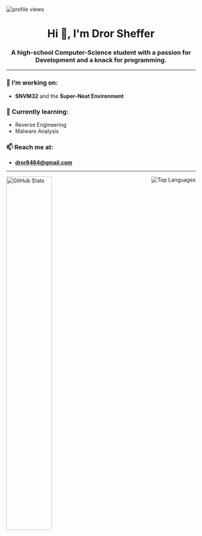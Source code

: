 <p align="left">
  <img src="https://komarev.com/ghpvc/?username=Delta7Actual&label=Profile%20views&color=0e75b6&style=flat-square" alt="profile views" />
</p>

<h1 align="center">Hi 👋, I'm Dror Sheffer</h1>
<h3 align="center">A high-school Computer‑Science student with a passion for Development and a knack for programming.</h3>

---

<h3 align="left">🔭 I’m working on:</h3>

- **SNVM32** and the **Super‑Neat Environment**

<h3 align="left">🔎 Currently learning:</h3>

- Reverse Engineering
- Malware Analysis

<h3 align="left">📫 Reach me at:</h3>

- **dror8464@gmail.com**

---

<p align="left">
  <img align="left" src="https://github-readme-stats.vercel.app/api?username=Delta7Actual&theme=transparent&show_icons=true&rank_icon=github&include_all_commits" alt="GitHub Stats" width="49%"/>
  <img align="right" src="https://github-readme-stats.vercel.app/api/top-langs/?username=Delta7Actual&layout=compact&theme=transparent" alt="Top Languages" />
</p>
<br clear="both" />
